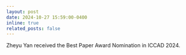 ```yaml
---
layout: post
date: 2024-10-27 15:59:00-0400
inline: true
related_posts: false
---
```


Zheyu Yan received the Best Paper Award Nomination in ICCAD 2024.